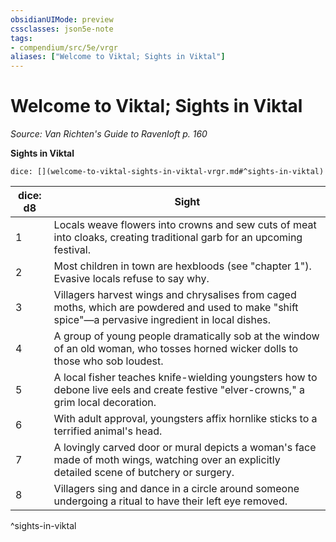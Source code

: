 ```yaml
---
obsidianUIMode: preview
cssclasses: json5e-note
tags:
- compendium/src/5e/vrgr
aliases: ["Welcome to Viktal; Sights in Viktal"]
---
```

# Welcome to Viktal; Sights in Viktal
*Source: Van Richten's Guide to Ravenloft p. 160* 

**Sights in Viktal**

`dice: [](welcome-to-viktal-sights-in-viktal-vrgr.md#^sights-in-viktal)`

| dice: d8 | Sight |
|----------|-------|
| 1 | Locals weave flowers into crowns and sew cuts of meat into cloaks, creating traditional garb for an upcoming festival. |
| 2 | Most children in town are hexbloods (see "chapter 1"). Evasive locals refuse to say why. |
| 3 | Villagers harvest wings and chrysalises from caged moths, which are powdered and used to make "shift spice"—a pervasive ingredient in local dishes. |
| 4 | A group of young people dramatically sob at the window of an old woman, who tosses horned wicker dolls to those who sob loudest. |
| 5 | A local fisher teaches knife-wielding youngsters how to debone live eels and create festive "elver-crowns," a grim local decoration. |
| 6 | With adult approval, youngsters affix hornlike sticks to a terrified animal's head. |
| 7 | A lovingly carved door or mural depicts a woman's face made of moth wings, watching over an explicitly detailed scene of butchery or surgery. |
| 8 | Villagers sing and dance in a circle around someone undergoing a ritual to have their left eye removed. |
^sights-in-viktal